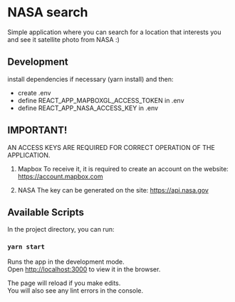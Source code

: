 # NASA search

Simple application where you can search for a location that interests you and see it satellite photo from NASA :)

## Development

install dependencies if necessary (yarn install) and then:

- create .env
- define REACT_APP_MAPBOXGL_ACCESS_TOKEN in .env
- define REACT_APP_NASA_ACCESS_KEY in .env

## IMPORTANT!

AN ACCESS KEYS ARE REQUIRED FOR CORRECT OPERATION OF THE APPLICATION.

1. Mapbox
   To receive it, it is required to create an account on the website: https://account.mapbox.com

2. NASA
   The key can be generated on the site: https://api.nasa.gov

## Available Scripts

In the project directory, you can run:

### `yarn start`

Runs the app in the development mode.\
Open [http://localhost:3000](http://localhost:3000) to view it in the browser.

The page will reload if you make edits.\
You will also see any lint errors in the console.
